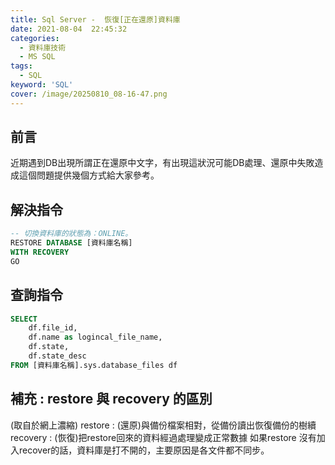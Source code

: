 ```yaml
---
title: Sql Server -  恢復[正在還原]資料庫
date: 2021-08-04  22:45:32
categories:
  - 資料庫技術
  - MS SQL
tags: 
  - SQL
keyword: 'SQL'
cover: /image/20250810_08-16-47.png
---
```


## 前言
近期遇到DB出現所謂正在還原中文字，有出現這狀況可能DB處理、還原中失敗造成這個問題提供幾個方式給大家參考。

## 解決指令

```sql
-- 切換資料庫的狀態為：ONLINE。
RESTORE DATABASE [資料庫名稱]
WITH RECOVERY
GO
```

## 查詢指令
```sql
SELECT
	df.file_id,
	df.name as logincal_file_name,
	df.state,
	df.state_desc
FROM [資料庫名稱].sys.database_files df
```

## 補充 : restore 與 recovery 的區別
(取自於網上濃縮)
restore  : (還原)與備份檔案相對，從備份讀出恢復備份的樹續
recovery : (恢復)把restore回來的資料經過處理變成正常數據
如果restore 沒有加入recover的話，資料庫是打不開的，主要原因是各文件都不同步。

